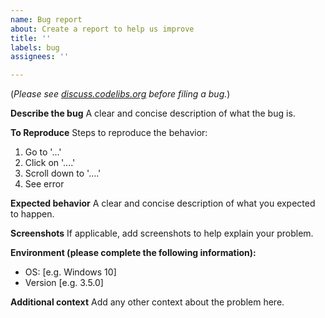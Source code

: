 ```yaml
---
name: Bug report
about: Create a report to help us improve
title: ''
labels: bug
assignees: ''

---
```


(_Please see [discuss.codelibs.org](https://discuss.codelibs.org/c/FessEN/8) before filing a bug._)

**Describe the bug**
A clear and concise description of what the bug is.

**To Reproduce**
Steps to reproduce the behavior:
1. Go to '...'
2. Click on '....'
3. Scroll down to '....'
4. See error

**Expected behavior**
A clear and concise description of what you expected to happen.

**Screenshots**
If applicable, add screenshots to help explain your problem.

**Environment (please complete the following information):**
 - OS: [e.g. Windows 10]
 - Version [e.g. 3.5.0]

**Additional context**
Add any other context about the problem here.
